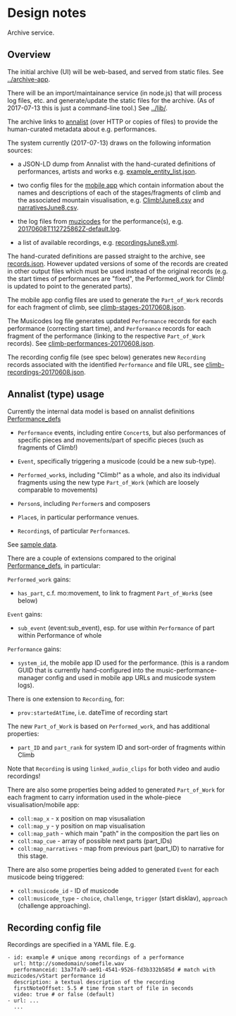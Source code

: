 # Design notes

Archive service.

## Overview

The initial archive (UI) will be web-based, and served from static files. 
See [../archive-app](../archive-app).

There will be an import/maintainance service (in node.js) that will 
process log files, etc. and generate/update the static files for the
archive. (As of 2017-07-13 this is just a command-line tool.) See 
[../lib/](../lib/).

The archive links to [annalist](https://github.com/gklyne/annalist)
(over HTTP or copies of files) to provide the human-curated metadata
about e.g. performances.

The system currently (2017-07-13) draws on the following information
sources:

- a JSON-LD dump from Annalist with the hand-curated definitions of 
performances, artists and works e.g. [example_entity_list.json](../data/test/example_entity_list.json).

- two config files for the [mobile app](https://github.com/littlebugivy/muzivisual)
which contain information about the names and descriptions of each of
the stages/fragments of climb and the associated mountain visualisation,
e.g. [Climb!June8.csv](../data/test/Climb!June8.csv) and 
[narrativesJune8.csv](../data/test/narrativesJune8.csv).

- the log files from [muzicodes](https://github.com/cgreenhalgh/musiccodes)
for the performance(s), e.g. [20170608T112725862Z-default.log](../data/test/20170608T112725862Z-default.log).

- a list of available recordings, e.g. [recordingsJune8.yml](../data/test/recordingsJune8).

The hand-curated definitions are passed straight to the archive, 
see [records.json](../archive-app/src/assets/data/records.json).
However updated versions of some of the records are created in other
output files which must be used instead of the original records 
(e.g. the start times of performances are "fixed", the Performed_work
for Climb! is updated to point to the generated parts).

The mobile app config files are used to generate the `Part_of_Work` 
records for each fragment of climb, see [climb-stages-20170608.json](../archive-app/src/assets/data/climb-stages-20170608.json).

The Musicodes log file generates updated `Performance` records
for each performance (correcting start time), and `Performance` records 
for each fragment of the performance (linking to the respective 
`Part_of_Work` records). See [climb-performances-20170608.json](../archive-app/src/assets/data/climb-performances-20170608.json).

The recording config file (see spec below) generates new `Recording`
records associated with the identified `Performance` and file URL, 
see [climb-recordings-20170608.json](../archive-app/src/assets/data/climb-recordings-20170608.json).

## Annalist (type) usage

Currently the internal data model is based on annalist definitions
[Performance_defs](https://github.com/cgreenhalgh/Performance_defs)

- `Performance` events, including entire `Concert`s, but also performances
of specific pieces and movements/part of specific pieces (such as 
fragments of Climb!)

- `Event`, specifically triggering a musicode (could be a new sub-type).

- `Performed_work`s, including "Climb!" as a whole, and also its 
individual fragments using the new type `Part_of_Work`
(which are loosely comparable to movements)

- `Person`s, including `Performer`s and composers

- `Place`s, in particular performance venues.

- `Recording`s, of particular `Performance`s. 

See [sample data](../test/data/example_entity_list.json).

There are a couple of extensions compared to the original
[Performance_defs](https://github.com/gklyne/Performance_defs), in 
particular:

`Performed_work` gains:

- `has_part`, c.f. mo:movement, to link to
fragment `Part_of_Work`s (see below)

`Event` gains:

- `sub_event` (event:sub_event), esp. for use within 
`Performance` of part within Performance of whole

`Performance` gains:

- `system_id`, the mobile app ID used for the performance. 
(this is a random GUID that is currently hand-configured into
the music-performance-manager config and used in mobile app URLs
and musicode system logs).

There is one extension to `Recording`, for:

- `prov:startedAtTime`, i.e. dateTime of recording start

The new `Part_of_Work` is based on `Performed_work`, and has 
additional properties:

- `part_ID` and `part_rank` for system ID and sort-order of fragments
within Climb

Note that `Recording` is using `linked_audio_clips` for both video and audio recordings!

There are also some properties being added to generated 
`Part_of_Work` for each fragment to carry information used in
the whole-piece visualisation/mobile app:

- `coll:map_x` - x position on map visusaliation
- `coll:map_y` - y position on map visualisation
- `coll:map_path` - which main "path" in the composition the part lies on
- `coll:map_cue` - array of possible next parts (part_IDs)
- `coll:map_narratives` - map from previous part (part_ID) to narrative for this stage.

There are also some properties being added to generated
`Event` for each musicode being triggered:

- `coll:musicode_id` - ID of musicode
- `coll:musicode_type` - `choice`, `challenge`, `trigger` (start disklav), `approach` (challenge approaching).

## Recording config file

Recordings are specified in a YAML file. E.g.
```
- id: example # unique among recordings of a performance
  url: http://somedomain/somefile.wav
  performanceid: 13a7fa70-ae91-4541-9526-fd3b332b585d # match with muzicodes/vStart performance id
  description: a textual description of the recording
  firstNoteOffset: 5.5 # time from start of file in seconds
  video: true # or false (default)
- url: ...
  ...
```
